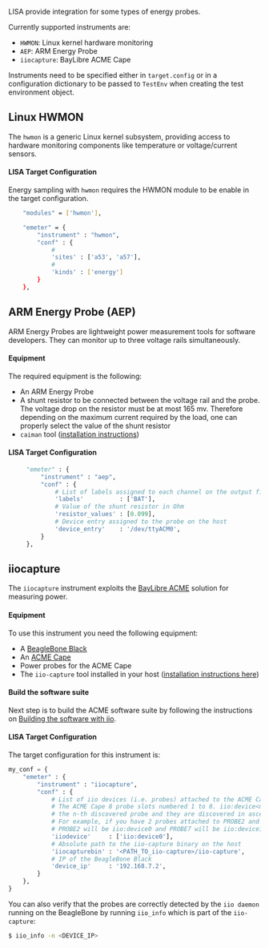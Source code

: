 LISA provide integration for some types of energy probes.

Currently supported instruments are:
* `HWMON`: Linux kernel hardware monitoring
* `AEP`: ARM Energy Probe
* `iiocapture`: BayLibre ACME Cape

Instruments need to be specified either in `target.config` or in a configuration dictionary to be passed to `TestEnv` when creating the test environment object.

## Linux HWMON

The `hwmon` is a generic Linux kernel subsystem, providing access to hardware monitoring components like temperature or voltage/current sensors.

#### LISA Target Configuration

Energy sampling with `hwmon`  requires the HWMON module to be enable in the target configuration.

```bash
    "modules" = ['hwmon'],

    "emeter" = {
        "instrument" : "hwmon",
        "conf" : {
            #
            'sites' : ['a53', 'a57'],
            #
            'kinds' : ['energy']
        }
    },
```

## ARM Energy Probe (AEP)

ARM Energy Probes are lightweight power measurement tools for software developers. They can monitor up to three voltage rails simultaneously.

#### Equipment

The required equipment is the following:

* An ARM Energy Probe
* A shunt resistor to be connected between the voltage rail and the probe. The voltage drop
  on the resistor must be at most 165 mv. Therefore depending on the maximum current required
  by the load, one can properly select the value of the shunt resistor
* `caiman` tool ([installation instructions](https://github.com/ARM-software/caiman))

#### LISA Target Configuration

```python
     "emeter" : {
         "instrument" : "aep",
         "conf" : {
             # List of labels assigned to each channel on the output files
             'labels'          : ['BAT'],
             # Value of the shunt resistor in Ohm
             'resistor_values' : [0.099],
             # Device entry assigned to the probe on the host
             'device_entry'    : '/dev/ttyACM0',
         }
     },
```

## iiocapture

The `iiocapture` instrument exploits the [BayLibre ACME](http://baylibre.com/acme/) solution for measuring power.

#### Equipment
To use this instrument you need the following equipment:

* A [BeagleBone Black](https://beagleboard.org/black)
* An [ACME Cape](http://sigrok.org/wiki/BayLibre_ACME)
* Power probes for the ACME Cape
* The `iio-capture` tool installed in your host ([installation instructions here](https://github.com/BayLibre/iio-capture))

#### Build the software suite

Next step is to build the ACME software suite by following the instructions on [Building the software with iio](http://wiki.baylibre.com/doku.php?id=acme:start#building_the_software_with_iio).

#### LISA Target Configuration

The target configuration for this instrument is:

```python
my_conf = {
    "emeter" : {
        "instrument" : "iiocapture",
        "conf" : {
            # List of iio devices (i.e. probes) attached to the ACME Cape
            # The ACME Cape 8 probe slots numbered 1 to 8. iio:device<n> is
            # the n-th discovered probe and they are discovered in ascending order.
            # For example, if you have 2 probes attached to PROBE2 and PROBE7, then
            # PROBE2 will be iio:device0 and PROBE7 will be iio:device1
            'iiodevice'     : ['iio:device0'],
            # Absolute path to the iio-capture binary on the host
            'iiocapturebin' : '<PATH_TO_iio-capture>/iio-capture',
            # IP of the BeagleBone Black
            'device_ip'     : '192.168.7.2',
        }
    },
}
```

You can also verify that the probes are correctly detected by the `iio daemon` running on the BeagleBone by running `iio_info` which is part of the `iio-capture`:

```bash
$ iio_info -n <DEVICE_IP>
```